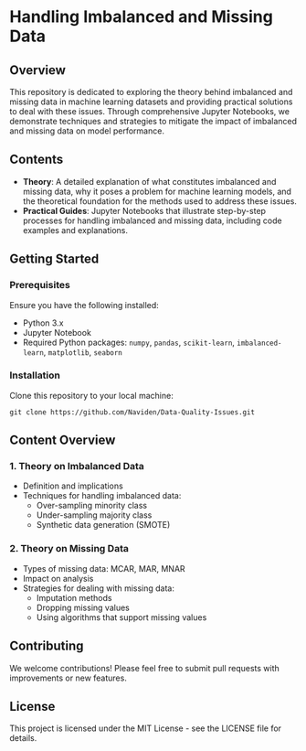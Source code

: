 # Handling Imbalanced and Missing Data

## Overview
This repository is dedicated to exploring the theory behind imbalanced and missing data in machine learning datasets and providing practical solutions to deal with these issues. Through comprehensive Jupyter Notebooks, we demonstrate techniques and strategies to mitigate the impact of imbalanced and missing data on model performance.

## Contents
- **Theory**: A detailed explanation of what constitutes imbalanced and missing data, why it poses a problem for machine learning models, and the theoretical foundation for the methods used to address these issues.
- **Practical Guides**: Jupyter Notebooks that illustrate step-by-step processes for handling imbalanced and missing data, including code examples and explanations.

## Getting Started

### Prerequisites
Ensure you have the following installed:
- Python 3.x
- Jupyter Notebook
- Required Python packages: `numpy`, `pandas`, `scikit-learn`, `imbalanced-learn`, `matplotlib`, `seaborn`

### Installation
Clone this repository to your local machine:
```
git clone https://github.com/Naviden/Data-Quality-Issues.git
```

## Content Overview

### 1. Theory on Imbalanced Data
- Definition and implications
- Techniques for handling imbalanced data:
  - Over-sampling minority class
  - Under-sampling majority class
  - Synthetic data generation (SMOTE)

### 2. Theory on Missing Data
- Types of missing data: MCAR, MAR, MNAR
- Impact on analysis
- Strategies for dealing with missing data:
  - Imputation methods
  - Dropping missing values
  - Using algorithms that support missing values

## Contributing
We welcome contributions! Please feel free to submit pull requests with improvements or new features.

## License
This project is licensed under the MIT License - see the LICENSE file for details.